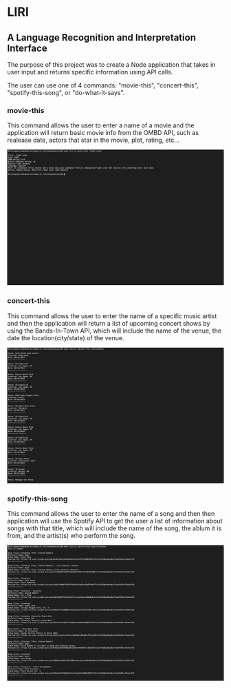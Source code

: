 # LIRI
## A Language Recognition and Interpretation Interface

The purpose of this project was to create a Node application that takes in user input and returns specific information using API calls.

The user can use one of 4 commands: "movie-this", "concert-this", "spotify-this-song", or "do-what-it-says".

### movie-this
This command allows the user to enter a name of a movie and the application will return basic movie info from the OMBD API, such as realease date, actors that star in the movie, plot, rating, etc...

![](images/movie-this.png)

### concert-this
This command allows the user to enter the name of a specific music artist and then the application will return a list of upcoming concert shows by using the Bands-In-Town API, which will include the name of the venue, the date the location(city/state) of the venue. 

![](images/concert-this.png)

### spotify-this-song
This command allows the user to enter the name of a song and then then application will use the Spotify API to get the user a list of information about songs with that title, which will include the name of the song, the ablum it is from, and the artist(s) who perform the song.


![](images/spotify-this-song.png)

